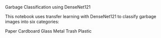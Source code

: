 Garbage Classification using DenseNet121

This notebook uses transfer learning with DenseNet121 to classify garbage images into six categories:

Paper
Cardboard
Glass
Metal
Trash
Plastic
